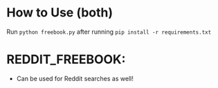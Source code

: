 # How to Use (both)
Run `python freebook.py` after running `pip install -r requirements.txt`

# REDDIT_FREEBOOK:
- Can be used for Reddit searches as well!
